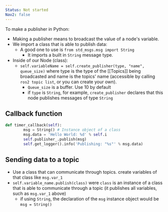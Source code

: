 ```yaml
---
Status: Not started
Nav2: false
---
```

To make a publisher in Python:

- Making a publisher means to broadcast the value of a node's variable.
- We import a class that is able to publish data:
    - A good one to use is `from std_msgs.msg import String`
        - It imports a built in `String` message type.
- Inside of our Node (class):
    - `self.variableName = self.create_publisher(type, "name", queue_size)` where type is the type of the [[Topics]] being broadcasted and name is the topics' name (accessible by calling `ros2 topic list`, or you can create your own).
        - `Queue_size` is a buffer. Use 10 by default
        - if `type` is `String`, for example, `create_publisher` declares that this node publishes messages of type `String`

  

## Callback function

```Python
def timer_callback(self):
        msg = String() # Instance object of a class
        msg.data = 'Hello World: %d' % self.i
        self.publisher_.publish(msg)
        self.get_logger().info('Publishing: "%s"' % msg.data)
```

## Sending data to a topic

- Use a class that can communicate through topics. create variables of that class like `msg.var_1`
- `self.variable_name.publish(class)` were `class` is an instance of a class that is able to communicate through a topic (it publishes all variables, such as `msg.var_1` above)
    - if using `String`, the declaration of the `msg` instance object would be `msg = String()`